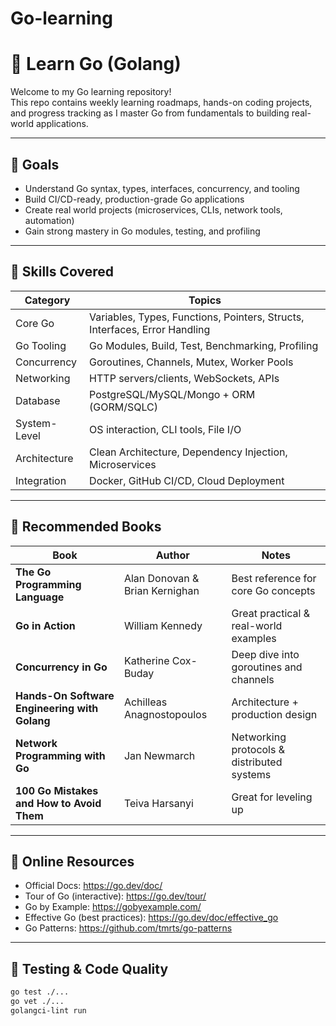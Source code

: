 # Go-learning

# 🚀 Learn Go (Golang)

Welcome to my Go learning repository!  
This repo contains weekly learning roadmaps, hands-on coding projects, and progress tracking as I master Go from fundamentals to building real-world applications.

---

## 🎯 Goals

- Understand Go syntax, types, interfaces, concurrency, and tooling
- Build CI/CD-ready, production-grade Go applications
- Create real world projects (microservices, CLIs, network tools, automation)
- Gain strong mastery in Go modules, testing, and profiling

---

## 📌 Skills Covered

| Category | Topics |
|---------|--------|
| Core Go | Variables, Types, Functions, Pointers, Structs, Interfaces, Error Handling |
| Go Tooling | Go Modules, Build, Test, Benchmarking, Profiling |
| Concurrency | Goroutines, Channels, Mutex, Worker Pools |
| Networking | HTTP servers/clients, WebSockets, APIs |
| Database | PostgreSQL/MySQL/Mongo + ORM (GORM/SQLC) |
| System-Level | OS interaction, CLI tools, File I/O |
| Architecture | Clean Architecture, Dependency Injection, Microservices |
| Integration | Docker, GitHub CI/CD, Cloud Deployment |

---

## 📘 Recommended Books

| Book | Author | Notes |
|------|--------|------|
| **The Go Programming Language** | Alan Donovan & Brian Kernighan | Best reference for core Go concepts |
| **Go in Action** | William Kennedy | Great practical & real-world examples |
| **Concurrency in Go** | Katherine Cox-Buday | Deep dive into goroutines and channels |
| **Hands-On Software Engineering with Golang** | Achilleas Anagnostopoulos | Architecture + production design |
| **Network Programming with Go** | Jan Newmarch | Networking protocols & distributed systems |
| **100 Go Mistakes and How to Avoid Them** | Teiva Harsanyi | Great for leveling up |


---

## 🧠 Online Resources

- Official Docs: https://go.dev/doc/
- Tour of Go (interactive): https://go.dev/tour/
- Go by Example: https://gobyexample.com/
- Effective Go (best practices): https://go.dev/doc/effective_go
- Go Patterns: https://github.com/tmrts/go-patterns

---

## 🧪 Testing & Code Quality

```sh
go test ./...
go vet ./...
golangci-lint run


